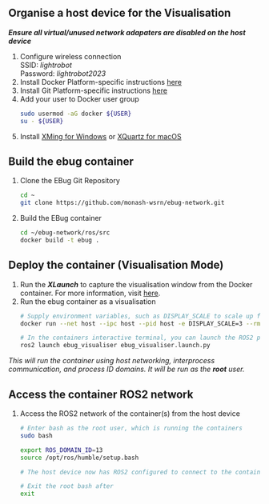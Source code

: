 
## Organise a host device for the Visualisation
***Ensure all virtual/unused network adapaters are disabled on the host device***

1. Configure wireless connection <br>
    SSID:       *lightrobot* <br>
    Password:   *lightrobot2023* <br>
2. Install Docker
    Platform-specific instructions [here](https://docs.docker.com/engine/install/)
3. Install Git
    Platform-specific instructions [here](https://git-scm.com/book/en/v2/Getting-Started-Installing-Git)
4. Add your user to Docker user group
    ```sh
    sudo usermod -aG docker ${USER}
    su - ${USER}
    ```
5. Install [XMing for Windows](https://sourceforge.net/projects/xming/) or [XQuartz for macOS](https://www.xquartz.org/)

## Build the ebug container
1. Clone the EBug Git Repository
    ```sh
    cd ~
    git clone https://github.com/monash-wsrn/ebug-network.git
    ```
2. Build the EBug container
    ```sh
    cd ~/ebug-network/ros/src
    docker build -t ebug .
    ``` 


## Deploy the container (Visualisation Mode)
1. Run the ***XLaunch*** to capture the visualisation window from the Docker container. For more information, visit [here](https://medium.com/@rndonovan1/running-pygame-gui-in-a-docker-container-on-windows-cc587d99f473).
2. Run the ebug container as a visualisation
    ```sh
    # Supply environment variables, such as DISPLAY_SCALE to scale up from 200px by 200px
    docker run --net host --ipc host --pid host -e DISPLAY_SCALE=3 --rm -it ebug
    
    # In the containers interactive terminal, you can launch the ROS2 package
    ros2 launch ebug_visualiser ebug_visualiser.launch.py
    ```

*This will run the container using host networking, interprocess communication, and process ID domains.*
*It will be run as the **root** user.*


## Access the container ROS2 network
1. Access the ROS2 network of the container(s) from the host device
    ```sh
    # Enter bash as the root user, which is running the containers
    sudo bash

    export ROS_DOMAIN_ID=13
    source /opt/ros/humble/setup.bash

    # The host device now has ROS2 configured to connect to the containers

    # Exit the root bash after 
    exit
    ```